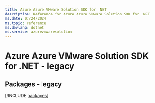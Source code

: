 ```yaml
---
title: Azure Azure VMware Solution SDK for .NET
description: Reference for Azure Azure VMware Solution SDK for .NET
ms.date: 07/24/2024
ms.topic: reference
ms.devlang: dotnet
ms.service: azurevmwaresolution
---
```

# Azure Azure VMware Solution SDK for .NET - legacy
## Packages - legacy
[!INCLUDE [packages](azure-vmware-solution-index.md)]